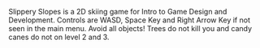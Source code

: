 Slippery Slopes is a 2D skiing game for Intro to Game Design and Development.
Controls are WASD, Space Key and Right Arrow Key if not seen in the main menu.
Avoid all objects! Trees do not kill you and candy canes do not on level 2 and 3.
